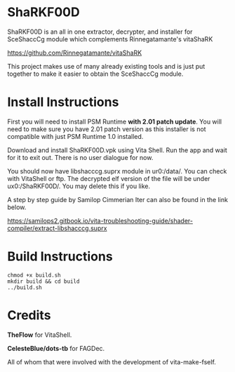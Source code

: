 # ShaRKF00D
ShaRKF00D is an all in one extractor, decrypter, and installer for SceShaccCg module which complements Rinnegatamante's vitaShaRK 

https://github.com/Rinnegatamante/vitaShaRK

This project makes use of many already existing tools and is just put together to make it easier to obtain the SceShaccCg module.

# Install Instructions
First you will need to install PSM Runtime **with 2.01 patch update**.
You will need to make sure you have 2.01 patch version as this installer is not compatible with just PSM Runtime 1.0 installed.

Download and install ShaRKF00D.vpk using Vita Shell.
Run the app and wait for it to exit out. There is no user dialogue for now.

You should now have libshacccg.suprx module in ur0:/data/. You can check with VitaShell or ftp.
The decrypted elf version of the file will be under ux0:/ShaRKF00D/. You may delete this if you like.

A step by step guide by Samilop Cimmerian Iter can also be found in the link below.

https://samilops2.gitbook.io/vita-troubleshooting-guide/shader-compiler/extract-libshacccg.suprx

# Build Instructions
```
chmod +x build.sh
mkdir build && cd build
../build.sh
```

# Credits

**TheFlow** for VitaShell.

**CelesteBlue/dots-tb** for FAGDec.

All of whom that were involved with the development of vita-make-fself.

